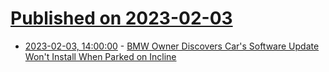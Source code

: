 # [Published on 2023-02-03](index.md)

* [2023-02-03, 14:00:00](https://tech.slashdot.org/story/23/02/03/098252/bmw-owner-discovers-cars-software-update-wont-install-when-parked-on-incline?utm_source=rss1.0mainlinkanon&utm_medium=feed) - [BMW Owner Discovers Car's Software Update Won't Install When Parked on Incline](https://tech.slashdot.org/story/23/02/03/098252/bmw-owner-discovers-cars-software-update-wont-install-when-parked-on-incline?utm_source=rss1.0mainlinkanon&utm_medium=feed)
